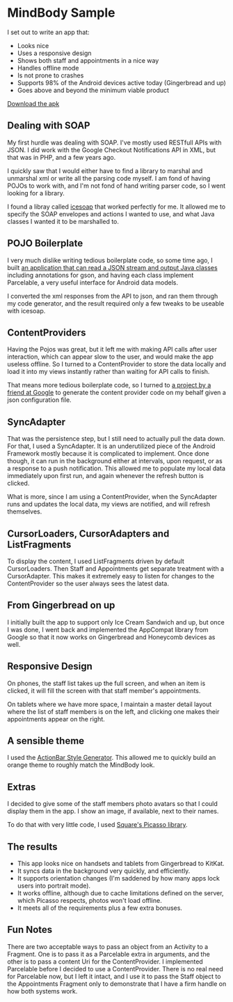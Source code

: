 MindBody Sample
========
I set out to write an app that:
* Looks nice
* Uses a responsive design
* Shows both staff and appointments in a nice way
* Handles offline mode
* Is not prone to crashes
* Supports 98% of the Android devices active today (Gingerbread and up)
* Goes above and beyond the minimum viable product

[Download the apk](https://github.com/jonfhancock/MindBody/blob/master/MindBodyHancock-debug.apk?raw=true)

Dealing with SOAP
-------
My first  hurdle was dealing with SOAP.  I've mostly used RESTfull APIs with JSON.  I did work with the Google Checkout Notifications API in XML, but that was in PHP, and a few years ago.

I quickly saw that I would either have to find a library to marshal and unmarshal xml or write all the parsing code myself.  I am fond of having POJOs to work with, and I'm not fond of hand writing parser code, so I went looking for a library.

I found a libray called [icesoap](https://github.com/jonfhancock/MindBody) that worked perfectly for me.
It allowed me to specify the SOAP envelopes and actions I wanted to use, and what Java classes I wanted it to be marshalled to.


POJO Boilerplate
-------
I very much dislike writing tedious boilerplate code, so some time ago, I built [an application that can read a JSON stream and output Java classes](https://github.com/jonfhancock/JsonToJava) including annotations for gson, and having each class implement Parcelable, a very useful interface for Android data models.  

I converted the xml responses from the API to json, and ran them through my code generator, and the result required only a few tweaks to be useable with icesoap.

ContentProviders
-------
Having the Pojos was great, but it left me with making API calls after user interaction, which can appear slow to the user, and would make the app useless offline. So I turned to a ContentProvider to store the data locally and load it into my views instantly rather than waiting for API calls to finish.

That means more tedious boilerplate code, so I turned to [a project by a friend at Google](https://github.com/foxykeep/ContentProviderCodeGenerator) to generate the content provider code on my behalf given a json configuration file. 

SyncAdapter
-------
That was the persistence step, but I still need to actually pull the data down.  For that, I used a SyncAdapter.  It is an underutilized piece of the Android Framework mostly because it is complicated to implement.  Once done though, it can run in the background either at intervals, upon request, or as a response to a push notification.  This allowed me to populate my local data immediately upon first run, and again whenever the refresh button is clicked.

What is more, since I am using a ContentProvider, when the SyncAdapter runs and updates the local data, my views are notified, and will refresh themselves.

CursorLoaders, CursorAdapters and ListFragments
-------
To display the content, I used ListFragments driven by default CursorLoaders.  Then Staff and Appointments get separate treatment with a CursorAdapter.  This makes it extremely easy to listen for changes to the ContentProvider so the user always sees the latest data.

From Gingerbread on up
-------
I initially built the app to support only Ice Cream Sandwich and up, but once I was done, I went back and implemented the AppCompat library from Google so that it now works on Gingerbread and Honeycomb devices as well.

Responsive Design
-------
On phones, the staff list takes up the full screen, and when an item is clicked, it will fill the screen with that staff member's appointments.

On tablets where we have more space, I maintain a master detail layout where the list of staff members is on the left, and clicking one makes their appointments appear on the right.

A sensible theme
-------
I used the [ActionBar Style Generator](http://jgilfelt.github.io/android-actionbarstylegenerator/).
This allowed me to quickly build an orange theme to roughly match the MindBody look.

Extras
-------
I decided to give some of the staff members photo avatars so that I could display them in the app.  I show an image, if available, next to their names.

To do that with very little code, I used [Square's Picasso library](http://square.github.io/picasso/).

The results
-------
* This app looks nice on handsets and tablets from Gingerbread to KitKat.  
* It syncs data in the background very quickly, and efficiently.  
* It supports orientation changes (I'm saddened by how many apps lock users into portrait mode).  
* It works offline, although due to cache limitations defined on the server, which Picasso respects, photos won't load offline.
* It meets all of the requirements plus a few extra bonuses. 


Fun Notes
-------
There are two acceptable ways to pass an object from an Activity to a Fragment.  One is to pass it as a Parcelable extra in arguments, and the other is to pass a content Uri for the ContentProvider.
I implemented Parcelable before I decided to use a ContentProvider.  There is no real need for Parcelable now, but I left it intact, and I use it to pass the Staff object to the Appointments Fragment only to demonstrate that I have a firm handle on how both systems work.
